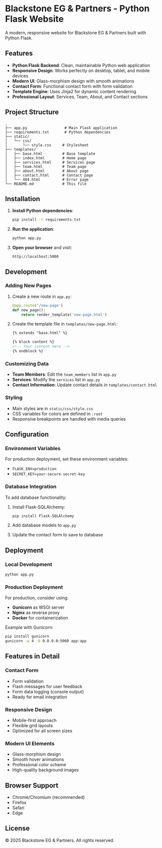 # Blackstone EG & Partners - Python Flask Website

A modern, responsive website for Blackstone EG & Partners built with Python Flask.

## Features

- **Python Flask Backend**: Clean, maintainable Python web application
- **Responsive Design**: Works perfectly on desktop, tablet, and mobile devices
- **Modern UI**: Glass-morphism design with smooth animations
- **Contact Form**: Functional contact form with form validation
- **Template Engine**: Uses Jinja2 for dynamic content rendering
- **Professional Layout**: Services, Team, About, and Contact sections

## Project Structure

```
.
├── app.py                 # Main Flask application
├── requirements.txt       # Python dependencies
├── static/
│   └── css/
│       └── style.css     # Stylesheet
├── templates/
│   ├── base.html         # Base template
│   ├── index.html        # Home page
│   ├── services.html     # Services page
│   ├── team.html         # Team page
│   ├── about.html        # About page
│   ├── contact.html      # Contact page
│   └── 404.html          # Error page
└── README.md             # This file
```

## Installation

1. **Install Python dependencies**:
   ```bash
   pip install -r requirements.txt
   ```

2. **Run the application**:
   ```bash
   python app.py
   ```

3. **Open your browser** and visit:
   ```
   http://localhost:5000
   ```

## Development

### Adding New Pages

1. Create a new route in `app.py`:
   ```python
   @app.route('/new-page')
   def new_page():
       return render_template('new-page.html')
   ```

2. Create the template file in `templates/new-page.html`:
   ```html
   {% extends "base.html" %}
   
   {% block content %}
   <!-- Your content here -->
   {% endblock %}
   ```

### Customizing Data

- **Team Members**: Edit the `team_members` list in `app.py`
- **Services**: Modify the `services` list in `app.py`
- **Contact Information**: Update contact details in `templates/contact.html`

### Styling

- Main styles are in `static/css/style.css`
- CSS variables for colors are defined in `:root`
- Responsive breakpoints are handled with media queries

## Configuration

### Environment Variables

For production deployment, set these environment variables:

- `FLASK_ENV=production`
- `SECRET_KEY=your-secure-secret-key`

### Database Integration

To add database functionality:

1. Install Flask-SQLAlchemy:
   ```bash
   pip install Flask-SQLAlchemy
   ```

2. Add database models to `app.py`
3. Update the contact form to save to database

## Deployment

### Local Development
```bash
python app.py
```

### Production Deployment

For production, consider using:
- **Gunicorn** as WSGI server
- **Nginx** as reverse proxy
- **Docker** for containerization

Example with Gunicorn:
```bash
pip install gunicorn
gunicorn -w 4 -b 0.0.0.0:5000 app:app
```

## Features in Detail

### Contact Form
- Form validation
- Flash messages for user feedback
- Form data logging (console output)
- Ready for email integration

### Responsive Design
- Mobile-first approach
- Flexible grid layouts
- Optimized for all screen sizes

### Modern UI Elements
- Glass-morphism design
- Smooth hover animations
- Professional color scheme
- High-quality background images

## Browser Support

- Chrome/Chromium (recommended)
- Firefox
- Safari
- Edge

## License

© 2025 Blackstone EG & Partners. All rights reserved.
